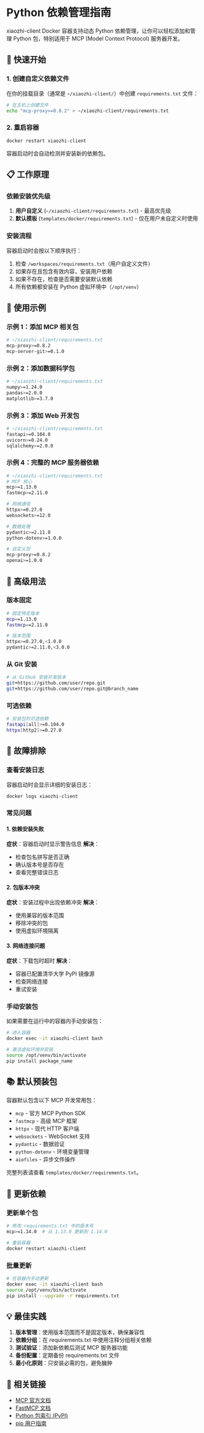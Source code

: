 # Python 依赖管理指南

xiaozhi-client Docker 容器支持动态 Python 依赖管理，让你可以轻松添加和管理 Python 包，特别适用于 MCP (Model Context Protocol) 服务器开发。

## 🚀 快速开始

### 1. 创建自定义依赖文件

在你的挂载目录（通常是 `~/xiaozhi-client/`）中创建 `requirements.txt` 文件：

```bash
# 在主机上创建文件
echo "mcp-proxy>=0.8.2" > ~/xiaozhi-client/requirements.txt
```

### 2. 重启容器

```bash
docker restart xiaozhi-client
```

容器启动时会自动检测并安装新的依赖包。

## 📋 工作原理

### 依赖安装优先级

1. **用户自定义** (`~/xiaozhi-client/requirements.txt`) - 最高优先级
2. **默认模板** (`templates/docker/requirements.txt`) - 仅在用户未自定义时使用

### 安装流程

容器启动时会按以下顺序执行：

1. 检查 `/workspaces/requirements.txt`（用户自定义文件）
2. 如果存在且包含有效内容，安装用户依赖
3. 如果不存在，检查是否需要安装默认依赖
4. 所有依赖都安装在 Python 虚拟环境中（`/opt/venv`）

## 📝 使用示例

### 示例 1：添加 MCP 相关包

```bash
# ~/xiaozhi-client/requirements.txt
mcp-proxy>=0.8.2
mcp-server-git>=0.1.0
```

### 示例 2：添加数据科学包

```bash
# ~/xiaozhi-client/requirements.txt
numpy>=1.24.0
pandas>=2.0.0
matplotlib>=3.7.0
```

### 示例 3：添加 Web 开发包

```bash
# ~/xiaozhi-client/requirements.txt
fastapi>=0.104.0
uvicorn>=0.24.0
sqlalchemy>=2.0.0
```

### 示例 4：完整的 MCP 服务器依赖

```bash
# ~/xiaozhi-client/requirements.txt
# MCP 核心
mcp>=1.13.0
fastmcp>=2.11.0

# 网络通信
httpx>=0.27.0
websockets>=12.0

# 数据处理
pydantic>=2.11.0
python-dotenv>=1.0.0

# 自定义包
mcp-proxy>=0.8.2
openai>=1.0.0
```

## 🔧 高级用法

### 版本固定

```bash
# 固定特定版本
mcp==1.13.0
fastmcp==2.11.0

# 版本范围
httpx>=0.27.0,<1.0.0
pydantic>=2.11.0,<3.0.0
```

### 从 Git 安装

```bash
# 从 GitHub 安装开发版本
git+https://github.com/user/repo.git
git+https://github.com/user/repo.git@branch_name
```

### 可选依赖

```bash
# 安装包的可选依赖
fastapi[all]>=0.104.0
httpx[http2]>=0.27.0
```

## 🐛 故障排除

### 查看安装日志

容器启动时会显示详细的安装日志：

```bash
docker logs xiaozhi-client
```

### 常见问题

#### 1. 依赖安装失败

**症状**：容器启动时显示警告信息
**解决**：
- 检查包名拼写是否正确
- 确认版本号是否存在
- 查看完整错误日志

#### 2. 包版本冲突

**症状**：安装过程中出现依赖冲突
**解决**：
- 使用兼容的版本范围
- 移除冲突的包
- 使用虚拟环境隔离

#### 3. 网络连接问题

**症状**：下载包时超时
**解决**：
- 容器已配置清华大学 PyPI 镜像源
- 检查网络连接
- 重试安装

### 手动安装包

如果需要在运行中的容器内手动安装包：

```bash
# 进入容器
docker exec -it xiaozhi-client bash

# 激活虚拟环境并安装
source /opt/venv/bin/activate
pip install package_name
```

## 📚 默认预装包

容器默认包含以下 MCP 开发常用包：

- `mcp` - 官方 MCP Python SDK
- `fastmcp` - 高级 MCP 框架
- `httpx` - 现代 HTTP 客户端
- `websockets` - WebSocket 支持
- `pydantic` - 数据验证
- `python-dotenv` - 环境变量管理
- `aiofiles` - 异步文件操作

完整列表请查看 `templates/docker/requirements.txt`。

## 🔄 更新依赖

### 更新单个包

```bash
# 修改 requirements.txt 中的版本号
mcp>=1.14.0  # 从 1.13.0 更新到 1.14.0

# 重启容器
docker restart xiaozhi-client
```

### 批量更新

```bash
# 在容器内手动更新
docker exec -it xiaozhi-client bash
source /opt/venv/bin/activate
pip install --upgrade -r requirements.txt
```

## 💡 最佳实践

1. **版本管理**：使用版本范围而不是固定版本，确保兼容性
2. **依赖分组**：在 requirements.txt 中使用注释分组相关依赖
3. **测试验证**：添加新依赖后测试 MCP 服务器功能
4. **备份配置**：定期备份 requirements.txt 文件
5. **最小化原则**：只安装必需的包，避免臃肿

## 🔗 相关链接

- [MCP 官方文档](https://modelcontextprotocol.io/)
- [FastMCP 文档](https://gofastmcp.com/)
- [Python 包索引 (PyPI)](https://pypi.org/)
- [pip 用户指南](https://pip.pypa.io/en/stable/user_guide/)
